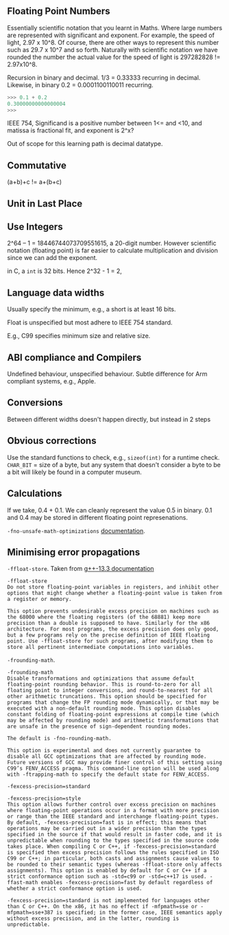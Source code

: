 ## Floating Point Numbers 

Essentially scientific notation that you learnt in Maths. Where large numbers are represented with significant and exponent. For example, the speed of light, 2.97 x 10^8. Of course, there are other ways to represent this number such as 29.7 x 10^7 and so forth. Naturally with scientific notation we have rounded the number the actual value for the speed of light is 297282828 != 2.97x10^8. 

Recursion in binary and decimal. 1/3 = 0.33333 recurring in decimal. Likewise, in binary 0.2 = 0.0001100110011 recurring.  

```python
>>> 0.1 + 0.2
0.30000000000000004
>>> 
```

IEEE 754, Significand is a positive number between 1<= and <10, and matissa is fractional fit, and exponent is 2^x?


Out of scope for this learning path is decimal datatype.


## Commutative

(a+b)+c != a+(b+c)


## Unit in Last Place

## Use Integers

2^64 – 1 = 18446744073709551615, a 20-digit number. However scientific notation (floating point) is far easier to calculate multiplication and division since we can add the exponent. 

in C, a `int` is 32 bits. Hence 2^32 - 1 = 2,

## Language data widths

Usually specify the minimum, e.g., a short is at least 16 bits.

Float is unspecified but most adhere to IEEE 754 standard.

E.g., C99 specifies minimum size and relative size.

## ABI compliance and Compilers

Undefined behaviour, unspecified behaviour.
Subtle difference for Arm compliant systems, e.g., Apple. 

## Conversions

Between different widths doesn't happen directly, but instead in 2 steps

## Obvious corrections

Use the standard functions to check, e.g., `sizeof(int)` for a runtime check. `CHAR_BIT` = size of a byte, but any system that doesn't consider a byte to be a bit will likely be found in a computer museum.

## Calculations 

If we take, 0.4 + 0.1. We can cleanly represent the value 0.5 in binary. 0.1 and 0.4 may be stored in different floating point represenations.


`-fno-unsafe-math-optimizations` [documentation](https://gcc.gnu.org/onlinedocs/gcc-14.2.0/gcc/Optimize-Options.html).



## Minimising error propagations

`-ffloat-store`. Taken from [g++-13.3 documentation](https://gcc.gnu.org/onlinedocs/gcc-13.3.0/gcc/Optimize-Options.html)

```output
-ffloat-store
Do not store floating-point variables in registers, and inhibit other options that might change whether a floating-point value is taken from a register or memory.

This option prevents undesirable excess precision on machines such as the 68000 where the floating registers (of the 68881) keep more precision than a double is supposed to have. Similarly for the x86 architecture. For most programs, the excess precision does only good, but a few programs rely on the precise definition of IEEE floating point. Use -ffloat-store for such programs, after modifying them to store all pertinent intermediate computations into variables.
```

`-frounding-math`.
```output
-frounding-math
Disable transformations and optimizations that assume default floating-point rounding behavior. This is round-to-zero for all floating point to integer conversions, and round-to-nearest for all other arithmetic truncations. This option should be specified for programs that change the FP rounding mode dynamically, or that may be executed with a non-default rounding mode. This option disables constant folding of floating-point expressions at compile time (which may be affected by rounding mode) and arithmetic transformations that are unsafe in the presence of sign-dependent rounding modes.

The default is -fno-rounding-math.

This option is experimental and does not currently guarantee to disable all GCC optimizations that are affected by rounding mode. Future versions of GCC may provide finer control of this setting using C99’s FENV_ACCESS pragma. This command-line option will be used along with -ftrapping-math to specify the default state for FENV_ACCESS.
```

`-fexcess-precision=standard`
```output
-fexcess-precision=style
This option allows further control over excess precision on machines where floating-point operations occur in a format with more precision or range than the IEEE standard and interchange floating-point types. By default, -fexcess-precision=fast is in effect; this means that operations may be carried out in a wider precision than the types specified in the source if that would result in faster code, and it is unpredictable when rounding to the types specified in the source code takes place. When compiling C or C++, if -fexcess-precision=standard is specified then excess precision follows the rules specified in ISO C99 or C++; in particular, both casts and assignments cause values to be rounded to their semantic types (whereas -ffloat-store only affects assignments). This option is enabled by default for C or C++ if a strict conformance option such as -std=c99 or -std=c++17 is used. -ffast-math enables -fexcess-precision=fast by default regardless of whether a strict conformance option is used.

-fexcess-precision=standard is not implemented for languages other than C or C++. On the x86, it has no effect if -mfpmath=sse or -mfpmath=sse+387 is specified; in the former case, IEEE semantics apply without excess precision, and in the latter, rounding is unpredictable.
```